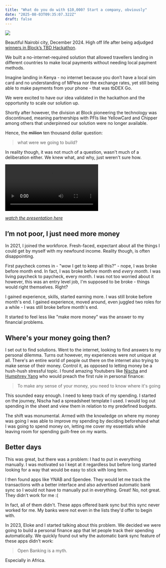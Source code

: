 ```yaml
---
title: "What do you do with $10,000? Start a company, obviously"
date: "2025-08-03T09:35:07.322Z"
draft: false
---
```


![](https://lh7-rt.googleusercontent.com/docsz/AD_4nXfDqUewzfN_RzM24ziaiM-oZeAyfOV9Woazkup6p0gZUfMZK_RLykqIIyRf3hK8-zp8CtqTLTFvbaM82OqRWE-pOUvE8cV7shZe-dbYXSvC84pDRj1ufxI-y5ITTHwUkP-UM_Ml?key=YjQAWEEkQyVvbXX9Tl5Z5Vef)

Beautiful Nairobi city, December 2024. High off life after being adjudged [winners in Block’s TBD Hackathon](https://themandatelive.com/block-announces-winner-in-tbd-hackathon-at-africa-bitcoin-conference-highlighting-innovation-in-payments-across-africa/).

We built a no-internet-required solution that allowed travellers landing in different countries to make local payments without needing local payment methods.

Imagine landing in Kenya - no internet because you don’t have a local sim card and no understanding of MPesa nor the exchange rates, yet still being able to make payments from your phone - that was tbDEX Go.

We were excited to have our idea validated in the hackathon and the opportunity to scale our solution up.

Shortly after however, the division at Block pioneering the technology was discontinued, meaning partnerships with PFIs like YellowCard and Chipper among others that underpinned our solution were no longer available.

Hence, the ~~million~~ ten thousand dollar question:

> what were we going to build?

In reality though, it was not much of a question, wasn't much of a deliberation either. We knew what, and why, just weren't sure how.

![tbDEX Go presentation](https://a11rew.dev/assets/photos/the-10k-question-presentation.mov)

_[watch the presentation here](https://www.youtube.com/watch?v=KMBg9tWR10I)_

## I’m not poor, I just need more money

In 2021, I joined the workforce. Fresh-faced, expectant about all the things I could get by myself with my newfound income. Reality though, is often disappointing.

First paycheck comes in - "wow I get to keep all this?" - nope, I was broke before month end.
In fact, I was broke before month end _every month_. I was living paycheck to paycheck, every month. I was not too worried about it however, this was an entry level job, I'm supposed to be broke - things would right themselves. Right?

I gained experience, skills, started earning more. I was still broke before month's end. I gained experience, moved around, even juggled two roles for a while - I was still broke before month's end.

It started to feel less like "make more money" was the answer to my financial problems.

## Where's your money going then?

I set out to find solutions. Went to the internet, looking to find answers to my personal dilemma. Turns out however, my experiences were not unique at all. There's an entire world of people out there on the internet also trying to make sense of their money. Control it, as opposed to letting money be a hush-hush stressful topic. I found amazing Youtubers like [Nischa](https://www.youtube.com/@nischa) and [Humphrey Yang](https://www.youtube.com/@humphrey) who would preach the first rule in personal finance:

> To make any sense of your money, you need to know where it's going

This sounded easy enough. I need to keep track of my spending. I started on the journey, Nischa had a spreadsheet template I used. I would log out spending in the sheet and view them in relation to my predefined budgets.

The shift was monumental. Armed with the knowledge on where my money was going I was able to improve my spending by deciding beforehand what I was going to spend money on, letting me cover my essentials while leaving room for spending guilt-free on my wants.

## Better days

This was great, but there was a problem: I had to put in everything manually. I was motivated so I kept at it regardless but before long started looking for a way that would be easy to stick with long term.

I then found apps like YNAB and Spendee. They would let me track the transactions with a better interface and also advertised automatic bank sync so I would not have to manually put in everything. Great! No, not great. They didn't work for me :(

In fact, all of them didn't. These apps offered bank sync but this sync never worked for me. My banks were not even in the lists they'd offer to begin with.

In 2023, Eloke and I started talking about this problem. We decided we were going to build a personal finance app that let people track their spending automatically. We quickly found out why the automatic bank sync feature of these apps didn't work:

> Open Banking is a myth.

Especially in Africa.
